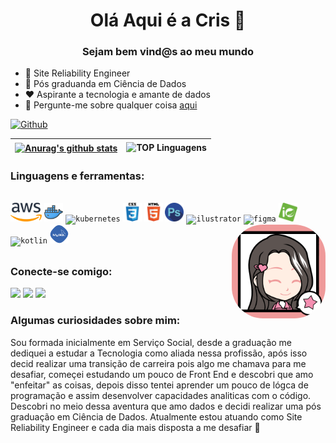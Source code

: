 <h1 align="center">Olá Aqui é a Cris 🦄 </h1>
<h3 align="center"> Sejam bem vind@s ao meu mundo</h3>



- 💼 Site Reliability Engineer
- 💼 Pós graduanda em Ciência de Dados
- ❤️ Aspirante a tecnologia e amante de dados
- 💬 Pergunte-me sobre qualquer coisa [ aqui ](https://github.com/CristinaAlvesAtanazio/CristinaAlvesAtanazio/issues)

[![Github](https://img.shields.io/github/followers/CristinaAlvesAtanazio?label=Follow&style=social)](https://github.com/CristinaAlvesAtanazio)


| <a href="https://github.com/anuraghazra/github-readme-stats"><img align="center" src="https://github-readme-stats.vercel.app/api?username=CristinaAlvesAtanazio&show_icons=true&include_all_commits=true&theme=dracula&hide_border=true" alt="Anurag's github stats" /></a> | ![TOP Linguagens](https://github-readme-stats.vercel.app/api/top-langs/?username=UTILIZADOR&layout=compact&theme=dracula) |
| --------------------------------- | --------------------------------- |

<h3 align="left">Linguagens e ferramentas:</h3>
<div style="display: inline_block"><br>
<code><img height="30" alt="aws" src="https://github.com/CristinaAlvesAtanazio/CristinaAlvesAtanazio/blob/main/Icons/aws.svg"></code>
<code><img height="30" alt="docker" src="https://github.com/CristinaAlvesAtanazio/CristinaAlvesAtanazio/blob/main/Icons/docker.svg"></code>
<code><img height="30" alt="kubernetes" src="https://www.vectorlogo.zone/logos/kubernetes/kubernetes-icon.svg"></code>
<code><img height="30" alt="css" src="https://raw.githubusercontent.com/devicons/devicon/master/icons/css3/css3-original-wordmark.svg"></code>
<code><img height="30" alt="html" src="https://raw.githubusercontent.com/devicons/devicon/master/icons/html5/html5-original-wordmark.svg"></code>
<code><img height="30" alt="photoshop" src="https://github.com/CristinaAlvesAtanazio/CristinaAlvesAtanazio/blob/main/Icons/photoshop.svg"></code>
<code><img height="30" alt="ilustrator" src="https://www.vectorlogo.zone/logos/adobe_illustrator/adobe_illustrator-icon.svg"></code>
<code><img height="30" alt="figma" src="https://www.vectorlogo.zone/logos/figma/figma-icon.svg"></code>
<code><img height="30" alt="spring" src="https://github.com/CristinaAlvesAtanazio/CristinaAlvesAtanazio/blob/main/Icons/spring.svg"></code>
<code><img height="30" alt="kotlin" src="https://www.vectorlogo.zone/logos/kotlinlang/kotlinlang-icon.svg"></code>
<code><img height="30" alt="sql" src="https://github.com/CristinaAlvesAtanazio/CristinaAlvesAtanazio/blob/main/Icons/my_sql.svg"></code>
  
  <img align="right" alt="Cris-pic" height="150" style="border-radius:50px;" src="https://github.com/CristinaAlvesAtanazio/CristinaAlvesAtanazio/blob/main/Icons/c3.png">
</div>
  
  ##
<h3 align="left">Conecte-se comigo:</h3> 
<div> 
  <a href="https://www.instagram.com/cristina.a.a_/" target="_blank"><img src="https://img.shields.io/badge/-Instagram-%23E4405F?style=for-the-badge&logo=instagram&logoColor=white" target="_blank"></a>
  <a href = "mailto:cristinaalvescontato@gmail.com"><img src="https://img.shields.io/badge/-Gmail-%23333?style=for-the-badge&logo=gmail&logoColor=white" target="_blank"></a>
  <a href="https://www.linkedin.com/in/cristina-alves-atanazio/" target="_blank"><img src="https://img.shields.io/badge/-LinkedIn-%230077B5?style=for-the-badge&logo=linkedin&logoColor=white" target="_blank"></a> 


###  Algumas curiosidades sobre mim:
Sou formada inicialmente em Serviço Social, desde a graduação me dediquei a estudar a Tecnologia como aliada nessa profissão, após isso decid realizar uma transição de carreira pois algo me chamava para me desafiar, começei estudando um pouco de Front End e descobri que amo "enfeitar" as coisas, depois disso tentei aprender um pouco de lógca de programação e assim desenvolver capacidades analiticas com o código. Descobri no meio dessa aventura que amo dados e decidi realizar uma pós graduação em Ciência de Dados. Atualmente estou atuando como Site Reliability Engineer e cada dia mais disposta a me desafiar 🚀
